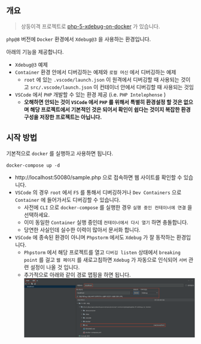 ## 개요

> 상둥이격 프로젝트로 [php-5-xdebug-on-docker](https://github.com/parkgang/concept-container/tree/main/php/php/php-5-xdebug-on-docker) 가 있습니다.

`php@8` 버전에 `Docker` 환경에서 `Xdebug@3` 을 사용하는 환경입니다.

아래의 기능을 제공합니다.

- `Xdebug@3` 예제
- `Container` 환경 안에서 디버깅하는 예제와 `로컬 머신` 에서 디버깅하는 예제
  - `root` 에 있는 `.vscode/launch.json` 이 원격에서 디버깅할 때 사용되는 것이고 `src/.vscode/launch.json` 이 컨테이너 안에서 디버깅할 때 사용되는 것임
- `VSCode` 에서 `PHP` 개발할 수 있는 환경 제공 (i.e. `PHP Intelephense` )
  - **오해하면 안되는 것이 `VSCode` 에서 `PHP` 를 위해서 특별히 환경설정 할 것은 없으며 해당 프로젝트에서 기본적인 것은 되어서 확인이 쉽다는 것이지 복잡한 환경 구성을 저장한 프로젝트는 아닙니다.**

## 시작 방법

기본적으로 `docker` 를 실행하고 사용하면 됩니다.

```shell
docker-compose up -d
```

- http://localhost:50080/sample.php 으로 접속하면 웹 사이트를 확인할 수 있습니다.
- `VSCode` 의 경우 `root` 에서 `F5` 를 통해서 디버깅하거나 `Dev Containers` 으로 `Container` 에 들어가서도 디버깅할 수 있습니다.
  - 사전에 `CLI` 으로 `docker-compose` 를 실행한 경우 `실행 중인 컨테이너에 연결` 을 선택하세요.
  - 이미 동일한 `Container` 실행 중인데 `컨테이너에서 다시 열기` 하면 충돌합니다.
  - 당연한 사실인데 실수한 이력이 많아서 문서화 합니다.
- `VSCode` 에 종속된 환경이 아니며 `Phpstorm` 에서도 `Xdebug` 가 잘 동작하는 환경입니다.
  - `Phpstorm` 에서 해당 프로젝트를 열고 `디버깅 listen` 상태에서 `breaking point` 를 걸고 `웹 페이지` 를 새로고침하면 `Xdebug` 가 자동으로 인식되어 `서버` 관련 설정이 나올 것 입니다.
  - 추가적으로 아래와 같이 경로 맵핑을 하면 됩니다.
    ![Phpstorm PHP 서버 설정](phpstorm-server-setting.png)
